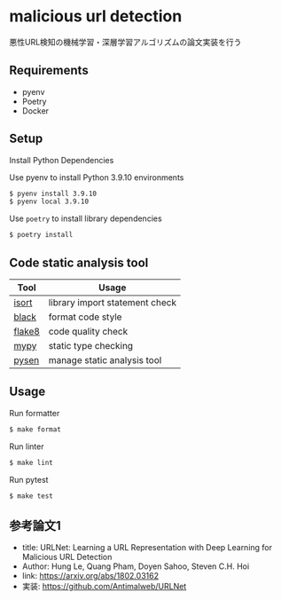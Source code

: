 # malicious url detection

悪性URL検知の機械学習・深層学習アルゴリズムの論文実装を行う

## Requirements

* pyenv
* Poetry
* Docker

## Setup

Install Python Dependencies

Use pyenv to install Python 3.9.10 environments

```bash
$ pyenv install 3.9.10
$ pyenv local 3.9.10
```

Use `poetry` to install library dependencies

```bash
$ poetry install
```

## Code static analysis tool
| Tool                   | Usage              |
|----------------------------|----------------------------|
| [isort](https://pycqa.github.io/isort/)             | library import statement check     |
| [black](https://pypi.org/project/black/)           | format code style  |
| [flake8](https://flake8.pycqa.org/en/latest/)           | code quality check      |
| [mypy](https://mypy.readthedocs.io/en/stable/)    |  static type checking |
| [pysen](https://github.com/pfnet/pysen)    | manage static analysis tool  |

## Usage

Run formatter
```bash
$ make format
```

Run linter 
```bash
$ make lint 
```

Run pytest 
```bash
$ make test 
```

## 参考論文1

- title: URLNet: Learning a URL Representation with Deep Learning for Malicious URL Detection
- Author: Hung Le, Quang Pham, Doyen Sahoo, Steven C.H. Hoi
- link: https://arxiv.org/abs/1802.03162
- 実装: https://github.com/Antimalweb/URLNet
